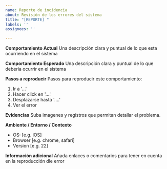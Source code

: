 ```yaml
---
name: Reporte de incidencia
about: Revisión de los errores del sistema
title: "[REPORTE] "
labels: ''
assignees: ''

---
```


**Comportamiento Actual**
Una descripción clara y puntual de lo que esta ocurriendo en el sistema

**Comportamiento Esperado**
Una descripción clara y puntual de lo que deberia ocurrir en el sistema

**Pasos a reproducir**
Pasos para reproducir este comportamiento:
1. Ir a '...'
2. Hacer click en '....'
3. Desplazarse hasta '....'
4. Ver el error



**Evidencias**
Suba imagenes y registros que permitan detallar el problema.

**Ambiente / Entorno / Contexto**
 - OS: [e.g. iOS]
 - Browser [e.g. chrome, safari]
 - Version [e.g. 22]

**Información adicional**
Añada enlaces o comentarios para tener en cuenta en la reproducción dle error
